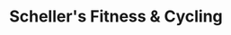 ---
title: "Scheller's Fitness & Cycling"
url: /louisville/schellers-fitness-und-cycling/
shop: Fahrrad
---